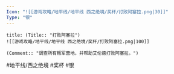 ```yaml
---
Icon: "![[游戏攻略/地平线/地平线 西之绝境/奖杯/打败阿塞拉.png|30]]"
Type: "银"
---
```

```ad-common-silver-trophy
title: (Title:: "打败阿塞拉")
![[游戏攻略/地平线/地平线 西之绝境/奖杯/打败阿塞拉.png|100]]

(Comment:: "调查所有叛军营地，并帮助艾伦德打败阿塞拉。")
```

#地平线/西之绝境 #奖杯 #银
